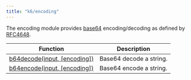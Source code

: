 ```yaml
---
title: "k6/encoding"
---
```

The encoding module provides [base64](https://en.wikipedia.org/wiki/Base64)
encoding/decoding as defined by [RFC4648](https://tools.ietf.org/html/rfc4648).

| Function | Description |
| -------- | ----------- |
| [b64decode(input, [encoding])](/javascript-api/k6-encoding/b64decode-input-encoding) | Base64 decode a string. |
| [b64encode(input, [encoding])](/javascript-api/k6-encoding/b64encode-input-encoding)  | 	Base64 encode a string. |
